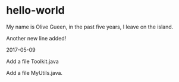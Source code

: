 # hello-world

My name is Olive Gueen, in the past five years, I leave on the island.

Another new line added!

2017-05-09

Add a file Toolkit.java

Add a file MyUtils.java.
